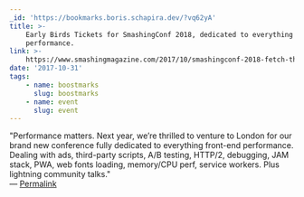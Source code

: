 ```yaml
---
_id: 'https://bookmarks.boris.schapira.dev/?vq62yA'
title: >-
    Early Birds Tickets for SmashingConf 2018, dedicated to everything front-end
    performance.
link: >-
    https://www.smashingmagazine.com/2017/10/smashingconf-2018-fetch-those-early-bird-tickets/
date: '2017-10-31'
tags:
    - name: boostmarks
      slug: boostmarks
    - name: event
      slug: event
---
```


&quot;Performance matters. Next year, we’re thrilled to venture to London for
our brand new conference fully dedicated to everything front-end performance.
Dealing with ads, third-party scripts, A/B testing, HTTP/2, debugging, JAM
stack, PWA, web fonts loading, memory/CPU perf, service workers. Plus lightning
community talks.&quot; <br>&#8212;
<a href="https://bookmarks.boris.schapira.dev/?vq62yA" title="Permalink">Permalink</a>
